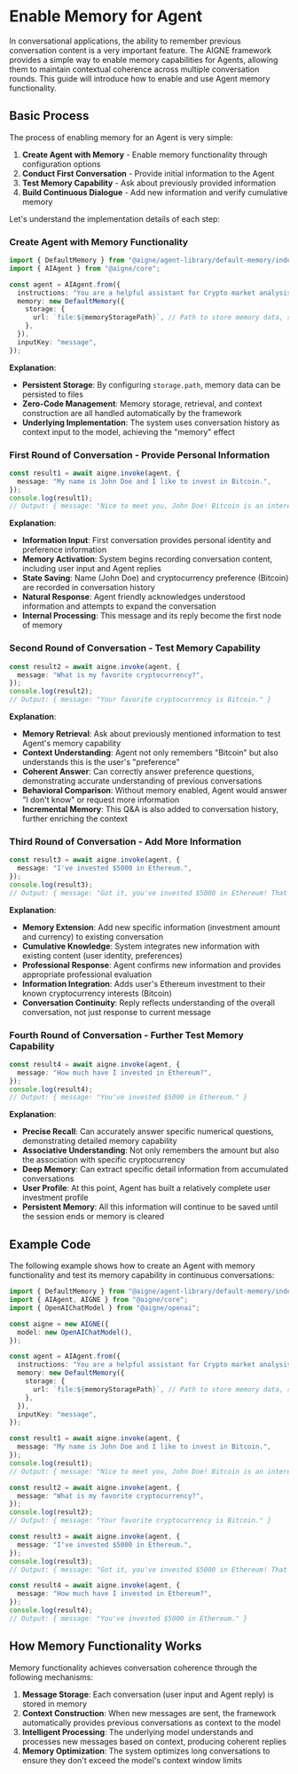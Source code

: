 # Enable Memory for Agent

In conversational applications, the ability to remember previous conversation content is a very important feature. The AIGNE framework provides a simple way to enable memory capabilities for Agents, allowing them to maintain contextual coherence across multiple conversation rounds. This guide will introduce how to enable and use Agent memory functionality.

## Basic Process

The process of enabling memory for an Agent is very simple:

1. **Create Agent with Memory** - Enable memory functionality through configuration options
2. **Conduct First Conversation** - Provide initial information to the Agent
3. **Test Memory Capability** - Ask about previously provided information
4. **Build Continuous Dialogue** - Add new information and verify cumulative memory

Let's understand the implementation details of each step:

### Create Agent with Memory Functionality

```ts file="../../docs-examples/test/build-first-agent.test.ts" region="example-enable-memory-for-agent-enable-memory"
import { DefaultMemory } from "@aigne/agent-library/default-memory/index.js";
import { AIAgent } from "@aigne/core";

const agent = AIAgent.from({
  instructions: "You are a helpful assistant for Crypto market analysis",
  memory: new DefaultMemory({
    storage: {
      url: `file:${memoryStoragePath}`, // Path to store memory data, such as 'file:./memory.db'
    },
  }),
  inputKey: "message",
});
```

**Explanation**:

* **Persistent Storage**: By configuring `storage.path`, memory data can be persisted to files
* **Zero-Code Management**: Memory storage, retrieval, and context construction are all handled automatically by the framework
* **Underlying Implementation**: The system uses conversation history as context input to the model, achieving the "memory" effect

### First Round of Conversation - Provide Personal Information

```ts file="../../docs-examples/test/build-first-agent.test.ts" region="example-enable-memory-for-agent-invoke-agent-1" exclude_imports
const result1 = await aigne.invoke(agent, {
  message: "My name is John Doe and I like to invest in Bitcoin.",
});
console.log(result1);
// Output: { message: "Nice to meet you, John Doe! Bitcoin is an interesting cryptocurrency to invest in. How long have you been investing in crypto? Do you have a diversified portfolio?" }
```

**Explanation**:

* **Information Input**: First conversation provides personal identity and preference information
* **Memory Activation**: System begins recording conversation content, including user input and Agent replies
* **State Saving**: Name (John Doe) and cryptocurrency preference (Bitcoin) are recorded in conversation history
* **Natural Response**: Agent friendly acknowledges understood information and attempts to expand the conversation
* **Internal Processing**: This message and its reply become the first node of memory

### Second Round of Conversation - Test Memory Capability

```ts file="../../docs-examples/test/build-first-agent.test.ts" region="example-enable-memory-for-agent-invoke-agent-2" exclude_imports
const result2 = await aigne.invoke(agent, {
  message: "What is my favorite cryptocurrency?",
});
console.log(result2);
// Output: { message: "Your favorite cryptocurrency is Bitcoin." }
```

**Explanation**:

* **Memory Retrieval**: Ask about previously mentioned information to test Agent's memory capability
* **Context Understanding**: Agent not only remembers "Bitcoin" but also understands this is the user's "preference"
* **Coherent Answer**: Can correctly answer preference questions, demonstrating accurate understanding of previous conversations
* **Behavioral Comparison**: Without memory enabled, Agent would answer "I don't know" or request more information
* **Incremental Memory**: This Q\&A is also added to conversation history, further enriching the context

### Third Round of Conversation - Add More Information

```ts file="../../docs-examples/test/build-first-agent.test.ts" region="example-enable-memory-for-agent-invoke-agent-3" exclude_imports
const result3 = await aigne.invoke(agent, {
  message: "I've invested $5000 in Ethereum.",
});
console.log(result3);
// Output: { message: "Got it, you've invested $5000 in Ethereum! That's a good investment. If there's anything else you'd like to share about your crypto portfolio or have questions, feel free!" }
```

**Explanation**:

* **Memory Extension**: Add new specific information (investment amount and currency) to existing conversation
* **Cumulative Knowledge**: System integrates new information with existing content (user identity, preferences)
* **Professional Response**: Agent confirms new information and provides appropriate professional evaluation
* **Information Integration**: Adds user's Ethereum investment to their known cryptocurrency interests (Bitcoin)
* **Conversation Continuity**: Reply reflects understanding of the overall conversation, not just response to current message

### Fourth Round of Conversation - Further Test Memory Capability

```ts file="../../docs-examples/test/build-first-agent.test.ts" region="example-enable-memory-for-agent-invoke-agent-4" exclude_imports
const result4 = await aigne.invoke(agent, {
  message: "How much have I invested in Ethereum?",
});
console.log(result4);
// Output: { message: "You've invested $5000 in Ethereum." }
```

**Explanation**:

* **Precise Recall**: Can accurately answer specific numerical questions, demonstrating detailed memory capability
* **Associative Understanding**: Not only remembers the amount but also the association with specific cryptocurrency
* **Deep Memory**: Can extract specific detail information from accumulated conversations
* **User Profile**: At this point, Agent has built a relatively complete user investment profile
* **Persistent Memory**: All this information will continue to be saved until the session ends or memory is cleared

## Example Code

The following example shows how to create an Agent with memory functionality and test its memory capability in continuous conversations:

```ts file="../../docs-examples/test/build-first-agent.test.ts" region="example-enable-memory-for-agent"
import { DefaultMemory } from "@aigne/agent-library/default-memory/index.js";
import { AIAgent, AIGNE } from "@aigne/core";
import { OpenAIChatModel } from "@aigne/openai";

const aigne = new AIGNE({
  model: new OpenAIChatModel(),
});

const agent = AIAgent.from({
  instructions: "You are a helpful assistant for Crypto market analysis",
  memory: new DefaultMemory({
    storage: {
      url: `file:${memoryStoragePath}`, // Path to store memory data, such as 'file:./memory.db'
    },
  }),
  inputKey: "message",
});

const result1 = await aigne.invoke(agent, {
  message: "My name is John Doe and I like to invest in Bitcoin.",
});
console.log(result1);
// Output: { message: "Nice to meet you, John Doe! Bitcoin is an interesting cryptocurrency to invest in. How long have you been investing in crypto? Do you have a diversified portfolio?" }

const result2 = await aigne.invoke(agent, {
  message: "What is my favorite cryptocurrency?",
});
console.log(result2);
// Output: { message: "Your favorite cryptocurrency is Bitcoin." }

const result3 = await aigne.invoke(agent, {
  message: "I've invested $5000 in Ethereum.",
});
console.log(result3);
// Output: { message: "Got it, you've invested $5000 in Ethereum! That's a good investment. If there's anything else you'd like to share about your crypto portfolio or have questions, feel free!" }

const result4 = await aigne.invoke(agent, {
  message: "How much have I invested in Ethereum?",
});
console.log(result4);
// Output: { message: "You've invested $5000 in Ethereum." }
```

## How Memory Functionality Works

Memory functionality achieves conversation coherence through the following mechanisms:

1. **Message Storage**: Each conversation (user input and Agent reply) is stored in memory
2. **Context Construction**: When new messages are sent, the framework automatically provides previous conversations as context to the model
3. **Intelligent Processing**: The underlying model understands and processes new messages based on context, producing coherent replies
4. **Memory Optimization**: The system optimizes long conversations to ensure they don't exceed the model's context window limits
